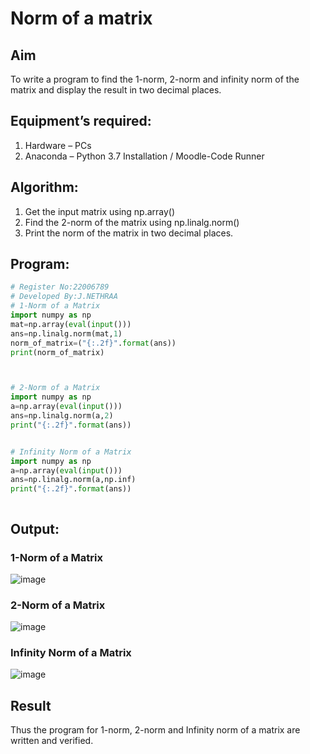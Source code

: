 # Norm of a matrix
## Aim
To write a program to find the 1-norm, 2-norm and infinity norm of the matrix and display the result in two decimal places.
## Equipment’s required:
1.	Hardware – PCs
2.	Anaconda – Python 3.7 Installation / Moodle-Code Runner
## Algorithm:
1. Get the input matrix using np.array()   
2. Find the 2-norm of the matrix using np.linalg.norm()
3. Print the norm of the matrix in two decimal places.
## Program:
```Python
# Register No:22006789
# Developed By:J.NETHRAA
# 1-Norm of a Matrix
import numpy as np 
mat=np.array(eval(input()))
ans=np.linalg.norm(mat,1)
norm_of_matrix=("{:.2f}".format(ans))
print(norm_of_matrix)



# 2-Norm of a Matrix
import numpy as np
a=np.array(eval(input()))
ans=np.linalg.norm(a,2)
print("{:.2f}".format(ans))


# Infinity Norm of a Matrix
import numpy as np
a=np.array(eval(input()))
ans=np.linalg.norm(a,np.inf)
print("{:.2f}".format(ans))



```
## Output:
### 1-Norm of a Matrix
![image](https://user-images.githubusercontent.com/121215786/214874963-4bf13d9a-c6c3-4181-b169-5d46b7e472f3.png)

### 2-Norm of a Matrix

![image](https://user-images.githubusercontent.com/121215786/214874811-93194397-c10e-424e-a5a8-85dddb2eba2a.png)

### Infinity Norm of a Matrix

![image](https://user-images.githubusercontent.com/121215786/214874484-8e1a821e-bc64-4312-8559-fd79da064b54.png)


## Result
Thus the program for 1-norm, 2-norm and Infinity norm of a matrix are written and verified.
